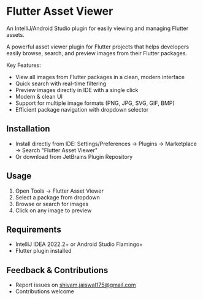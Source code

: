 # Flutter Asset Viewer

An IntelliJ/Android Studio plugin for easily viewing and managing Flutter assets.

<!-- Plugin description -->
A powerful asset viewer plugin for Flutter projects that helps developers easily browse, search, and preview images from their Flutter packages.

Key Features:
- View all images from Flutter packages in a clean, modern interface
- Quick search with real-time filtering
- Preview images directly in IDE with a single click
- Modern & clean UI 
- Support for multiple image formats (PNG, JPG, SVG, GIF, BMP)
- Efficient package navigation with dropdown selector
<!-- Plugin description end -->

## Installation
- Install directly from IDE: Settings/Preferences -> Plugins -> Marketplace -> Search "Flutter Asset Viewer"
- Or download from JetBrains Plugin Repository

## Usage
1. Open Tools -> Flutter Asset Viewer
2. Select a package from dropdown
3. Browse or search for images
4. Click on any image to preview

## Requirements
- IntelliJ IDEA 2022.2+ or Android Studio Flamingo+
- Flutter plugin installed

## Feedback & Contributions
- Report issues on shivam.jaiswal175@gmail.com
- Contributions welcome
